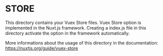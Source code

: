 # STORE

This directory contains your Vuex Store files.
Vuex Store option is implemented in the Nuxt.js framework.
Creating a index.js file in this directory activate the option in the framework automatically.

More informations about the usage of this directory in the documentation:
https://nuxtjs.org/guide/vuex-store
